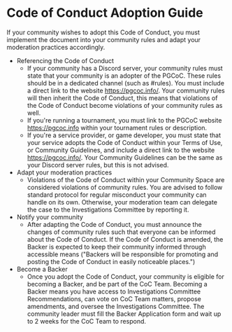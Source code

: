 ﻿# Code of Conduct Adoption Guide

If your community wishes to adopt this Code of Conduct, you must implement the document into your community rules and adapt your moderation practices accordingly.

- Referencing the Code of Conduct
	- If your community has a Discord server, your community rules must state that your community is an adopter of the PGCoC. These rules should be in a dedicated channel (such as #rules). You must include a direct link to the website https://pgcoc.info/. Your community rules will then inherit the Code of Conduct, this means that violations of the Code of Conduct become violations of your community rules as well.
	- If you're running a tournament, you must link to the PGCoC website https://pgcoc.info within your tournament rules or description.
	- If you're a service provider, or game developer, you must state that your service adopts the Code of Conduct within your Terms of Use, or Community Guidelines, and include a direct link to the website https://pgcoc.info/. Your Community Guidelines can be the same as your Discord server rules, but this is not advised.
- Adapt your moderation practices
	- Violations of the Code of Conduct within your Community Space are considered violations of community rules. You are advised to follow standard protocol for regular misconduct your community can handle on its own. Otherwise, your moderation team can delegate the case to the Investigations Committee by reporting it. 
- Notify your community
	- After adapting the Code of Conduct, you must announce the changes of community rules such that everyone can be informed about the Code of Conduct. If the Code of Conduct is amended, the Backer is expected to keep their community informed through accessible means ("Backers will be responsible for promoting and posting the Code of Conduct in easily noticeable places.")
- Become a Backer
	- Once you adopt the Code of Conduct, your community is eligible for becoming a Backer, and be part of the CoC Team. Becoming a Backer means you have access to Investigations Committee Recommendations, can vote on CoC Team matters, propose amendments, and oversee the Investigations Committee.  The community leader must fill the Backer Application form and wait up to 2 weeks for the CoC Team to respond.
